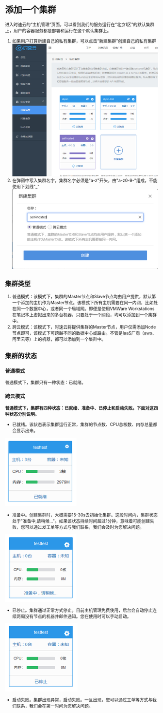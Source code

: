 # 添加一个集群
进入时速云的“主机管理”页面，可以看到我们的服务运行在“北京1区”的默认集群上，用户的容器服务都是部署和运行在这个默认集群上。
1. 如果用户打算新建自己的私有集群，可以点击“新建集群”创建自己的私有集群
![host1](/doc/v1/images/host/add-cluster-1.png)
2. 在弹窗中写入集群名字，集群名字必须是"a-z"开头，由"a-z0-9-"组成，不能使用下划线"_"
![host1](/doc/v1/images/host/add-cluster-2.png)

## 集群类型
1. 普通模式：该模式下，集群的Master节点和Slave节点均由用户提供，默认第一个添加的主机作为Master节点。该模式下所有主机需要在同一内网，比如处在同一个数据中心，或者同一个局域网。即便是使用VMWare Workstations在笔记本上虚拟出来的多台机器，只要处于一个网段，均可以添加到一个集群中。
2. 跨云模式：该模式下，时速云将提供集群的Master节点，用户仅需添加Node节点即可，该模式下可跨越不同的数据中心或路由。不管是IaaS厂商（aws、阿里云等）上的机器，都可以添加到一个集群中。

## 集群的状态
### 普通模式
普通模式下，集群只有一种状态：已就绪。
### 跨云模式
__普通模式下，集群有四种状态：已就绪、准备中、已停止和启动失败。下面对这四种状态分别说明。__

* 已就绪。该状态表示集群运行正常，集群的节点数、CPU总核数、内存总量都会显示出来。

![host1](/doc/v1/images/host/cluster-status-running.png)

* 准备中。创建集群时，大概需要15-30s去初始化集群。这段时间内，集群状态处于"准备中,请稍候..."。如果该状态持续时间超过1分钟，意味着可能创建失败，您可以通过发工单等方式与我们联系，我们会及时为您解决问题。

![host1](/doc/v1/images/host/cluster-status-preparing.png)

* 已停止。集群通过正常方式停止。目前主机管理免费使用，后台会自动停止连续两周没有节点的机器并邮件通知。您在使用时可以手动启动。

![host1](/doc/v1/images/host/cluster-status-stopped.png)

* 启动失败。集群出现异常，启动失败。一旦出现，您可以通过工单等方式与我们联系，我们会在第一时间为您解决问题。
